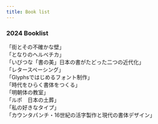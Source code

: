 ```yaml
---
title: Book list
---
```

### **2024 Booklist**<br>
「街とその不確かな壁」<br>
「となりのヘルベチカ」<br>
「いびつな「書の美」日本の書がたどった二つの近代化」<br>
「レタースペーシング」<br>
「Glyphsではじめるフォント制作」<br>
「時代をひらく書体をつくる」<br>
「明朝体の教室」<br>
「ルポ　日本の土葬」<br>
「私の好きなタイプ」<br>
「カウンタパンチ・16世紀の活字製作と現代の書体デザイン」<br>